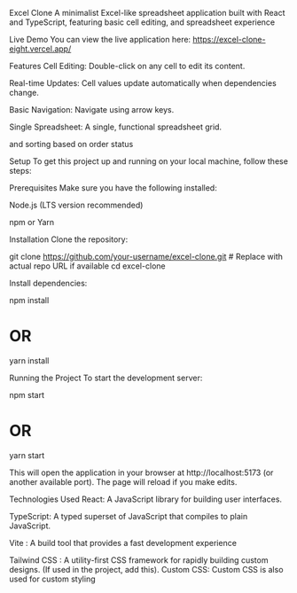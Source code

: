 Excel Clone
A minimalist Excel-like spreadsheet application built with React and TypeScript, featuring basic cell editing, and spreadsheet experience

Live Demo
You can view the live application here: https://excel-clone-eight.vercel.app/

Features
Cell Editing: Double-click on any cell to edit its content.



Real-time Updates: Cell values update automatically when dependencies change.

Basic Navigation: Navigate using arrow keys.

Single Spreadsheet: A single, functional spreadsheet grid.

and sorting based on order status

Setup
To get this project up and running on your local machine, follow these steps:

Prerequisites
Make sure you have the following installed:

Node.js (LTS version recommended)

npm or Yarn

Installation
Clone the repository:

git clone https://github.com/your-username/excel-clone.git # Replace with actual repo URL if available
cd excel-clone

Install dependencies:

npm install
# OR
yarn install

Running the Project
To start the development server:

npm start
# OR
yarn start

This will open the application in your browser at http://localhost:5173 (or another available port). The page will reload if you make edits.

Technologies Used
React: A JavaScript library for building user interfaces.

TypeScript: A typed superset of JavaScript that compiles to plain JavaScript.

Vite : A build tool that provides a fast development experience

Tailwind CSS : A utility-first CSS framework for rapidly building custom designs. (If used in the project, add this).
Custom CSS: Custom CSS is also used for custom styling
